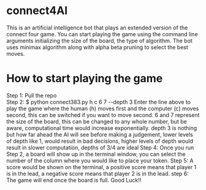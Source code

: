 # connect4AI
This is an artificial intelligence bot that plays an extended version of the connect four game. You can start playing the game using the command line arguments initializing the size of the board, the type of algorithm.
The bot uses minimax algorithm along with alpha beta pruning to select the best moves. 

# How to start playing the game
Step 1: Pull the repo <br>
Step 2: $ python connect383.py h c 6 7 --depth 3
        Enter the line above to play the game where the human (h) moves first and the computer (c) moves second, this can be switched if you want to move second. 6 and 7 represent the size of the board, this can be changed to any whole number, but be aware, computational time would increase exponentially. depth 3 is nothing but how far ahead the AI will see before making a judgement, lower levels of depth like 1, would result in bad decisions, higher levels of depth would result in slower computation, depths of 3/4 are ideal
Step 4: Once you run Step 2, a board will show up in the terminal window, you can select the number of the column where you would like to place your token. 
Step 5: A score would be shown on the terminal, a positive score means that player 1 is in the lead, a negative score means that player 2 is in the lead.
step 6: The game will end once the board is full. Good Luck!!
